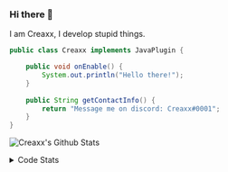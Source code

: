 ### Hi there 👋

I am Creaxx, I develop stupid things. 

```java
public class Creaxx implements JavaPlugin {

    public void onEnable() {
        System.out.println("Hello there!");
    }
    
    public String getContactInfo() {
        return "Message me on discord: Creaxx#0001";
    }
}
```

![Creaxx's Github Stats](https://github-readme-stats.vercel.app/api?username=CreaxxOG&show_icons=true&theme=dark&count_private=true)

<details>
  <summary>Code Stats</summary>

<!--START_SECTION:waka-->
![Code Time](http://img.shields.io/badge/Code%20Time-1%2C380%20hrs%2049%20mins-blue)

![Lines of code](https://img.shields.io/badge/From%20Hello%20World%20I%27ve%20Written-609.2%20thousand%20lines%20of%20code-blue)

**🐱 My GitHub Data** 

> 📦 104.0 kB Used in GitHub's Storage 
 > 
> 🏆 2,092 Contributions in the Year 2023
 > 
> 🚫 Not Opted to Hire
 > 
> 📜 4 Public Repositories 
 > 
> 🔑 3 Private Repositories 
 > 
**I'm a Night 🦉** 

```text
🌞 Morning                288 commits         ██░░░░░░░░░░░░░░░░░░░░░░░   07.06 % 
🌆 Daytime                1715 commits        ███████████░░░░░░░░░░░░░░   42.04 % 
🌃 Evening                1995 commits        ████████████░░░░░░░░░░░░░   48.91 % 
🌙 Night                  81 commits          ░░░░░░░░░░░░░░░░░░░░░░░░░   01.99 % 
```
📅 **I'm Most Productive on Saturday** 

```text
Monday                   507 commits         ███░░░░░░░░░░░░░░░░░░░░░░   12.43 % 
Tuesday                  574 commits         ████░░░░░░░░░░░░░░░░░░░░░   14.07 % 
Wednesday                606 commits         ████░░░░░░░░░░░░░░░░░░░░░   14.86 % 
Thursday                 627 commits         ████░░░░░░░░░░░░░░░░░░░░░   15.37 % 
Friday                   391 commits         ██░░░░░░░░░░░░░░░░░░░░░░░   09.59 % 
Saturday                 722 commits         ████░░░░░░░░░░░░░░░░░░░░░   17.70 % 
Sunday                   652 commits         ████░░░░░░░░░░░░░░░░░░░░░   15.98 % 
```


📊 **This Week I Spent My Time On** 

```text
💬 Programming Languages: 
Java                     2 hrs 35 mins       ███████████████░░░░░░░░░░   61.52 % 
Kotlin                   1 hr 19 mins        ████████░░░░░░░░░░░░░░░░░   31.48 % 
XML                      17 mins             ██░░░░░░░░░░░░░░░░░░░░░░░   06.94 % 
IDEA_MODULE              0 secs              ░░░░░░░░░░░░░░░░░░░░░░░░░   00.06 % 
Properties               0 secs              ░░░░░░░░░░░░░░░░░░░░░░░░░   00.00 % 

🔥 Editors: 
IntelliJ                 4 hrs 12 mins       █████████████████████████   100.00 % 
```

**I Mostly Code in Java** 

```text
Java                     57 repos            ███████████████████░░░░░░   76.00 % 
Kotlin                   10 repos            ███░░░░░░░░░░░░░░░░░░░░░░   13.33 % 
CSS                      2 repos             █░░░░░░░░░░░░░░░░░░░░░░░░   02.67 % 
JavaScript               2 repos             █░░░░░░░░░░░░░░░░░░░░░░░░   02.67 % 
EJS                      1 repo              ░░░░░░░░░░░░░░░░░░░░░░░░░   01.33 % 
```




 Last Updated on 06/07/2023 06:28:37 UTC
<!--END_SECTION:waka-->
</details>
